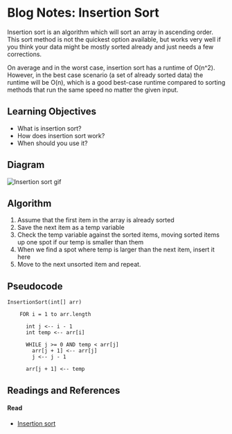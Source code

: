 # Blog Notes: Insertion Sort
Insertion sort is an algorithm which will sort an array in ascending order. This sort method is not the quickest option available, but works very well if you think your data might be mostly sorted already and just needs a few corrections. 

On average and in the worst case, insertion sort has a runtime of O(n^2). However, in the best case scenario (a set of already sorted data) the runtime will be O(n), which is a good best-case runtime compared to sorting methods that run the same speed no matter the given input.


## Learning Objectives
* What is insertion sort?
* How does insertion sort work?
* When should you use it?


## Diagram
![Insertion sort gif](https://thumbs.gfycat.com/DenseBaggyIbis-size_restricted.gif)

## Algorithm
1. Assume that the first item in the array is already sorted
2. Save the next item as a temp variable
3. Check the temp variable against the sorted items, moving sorted items up one spot if our temp is smaller than them
4. When we find a spot where temp is larger than the next item, insert it here
5. Move to the next unsorted item and repeat.

## Pseudocode
```
InsertionSort(int[] arr)
  
    FOR i = 1 to arr.length
    
      int j <-- i - 1
      int temp <-- arr[i]
      
      WHILE j >= 0 AND temp < arr[j]
        arr[j + 1] <-- arr[j]
        j <-- j - 1
        
      arr[j + 1] <-- temp
```

## Readings and References

#### Read
* [Insertion sort](https://www.khanacademy.org/computing/computer-science/algorithms/insertion-sort/a/insertion-sort)
